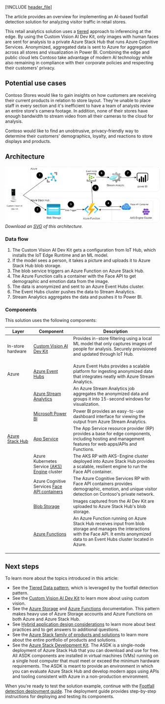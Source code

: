 [!INCLUDE [header_file](../../../includes/sol-idea-header.md)]

The article provides an overview for implementing an AI-based footfall detection solution for analyzing visitor traffic in retail stores.

This retail analytics solution uses a [tiered](https://docs.microsoft.com/hybrid/app-solutions/pattern-tiered-data-analytics) approach to inferencing at the edge. By using the Custom Vision AI Dev Kit, only images with human faces are sent for analysis to a private Azure Stack Hub that runs Azure Cognitive Services. Anonymized, aggregated data is sent to Azure for aggregation across all stores and visualization in Power BI. Combining the edge and public cloud lets Contoso take advantage of modern AI technology while also remaining in compliance with their corporate policies and respecting their customers' privacy.

## Potential use cases

Contoso Stores would like to gain insights on how customers are receiving their current products in relation to store layout. They're unable to place staff in every section and it's inefficient to have a team of analysts review an entire store's camera footage. In addition, none of their stores have enough bandwidth to stream video from all their cameras to the cloud for analysis.

Contoso would like to find an unobtrusive, privacy-friendly way to determine their customers' demographics, loyalty, and reactions to store displays and products.

## Architecture

![Architecture diagram](../media/hybrid-footfall-detection-pattern.png)  
_Download an [SVG](../media/hybrid-footfall-detection-pattern.svg) of this architecture._

### Data flow

1. The Custom Vision AI Dev Kit gets a configuration from IoT Hub, which installs the IoT Edge Runtime and an ML model.
2. If the model sees a person, it takes a picture and uploads it to Azure Stack Hub blob storage.
3. The blob service triggers an Azure Function on Azure Stack Hub.
4. The Azure Function calls a container with the Face API to get demographic and emotion data from the image.
5. The data is anonymized and sent to an Azure Event Hubs cluster.
6. The Event Hubs cluster pushes the data to Stream Analytics.
7. Stream Analytics aggregates the data and pushes it to Power BI.

### Components

This solution uses the following components:

| Layer                                                                                   | Component                                                                                                                               | Description                                                                                                                                                                                               |
| --------------------------------------------------------------------------------------- | --------------------------------------------------------------------------------------------------------------------------------------- | --------------------------------------------------------------------------------------------------------------------------------------------------------------------------------------------------------- |
| In-store hardware                                                                       | [Custom Vision AI Dev Kit](https://azure.github.io/Vision-AI-DevKit-Pages/)                                                             | Provides in-store filtering using a local ML model that only captures images of people for analysis. Securely provisioned and updated through IoT Hub.<br><br>                                            |
| Azure                                                                                   | [Azure Event Hubs](https://docs.microsoft.com/azure/event-hubs/)                                                                        | Azure Event Hubs provides a scalable platform for ingesting anonymized data that integrates neatly with Azure Stream Analytics.                                                                           |
|                                                                                         | [Azure Stream Analytics](https://docs.microsoft.com/azure/stream-analytics/)                                                            | An Azure Stream Analytics job aggregates the anonymized data and groups it into 15-second windows for visualization.                                                                                      |
|                                                                                         | [Microsoft Power BI](https://powerbi.microsoft.com/)                                                                                    | Power BI provides an easy-to-use dashboard interface for viewing the output from Azure Stream Analytics.                                                                                                  |
| [Azure Stack Hub](https://docs.microsoft.com/azure-stack/operator/azure-stack-overview) | [App Service](/azure-stack/operator/azure-stack-app-service-overview)                                                                   | The App Service resource provider (RP) provides a base for edge components, including hosting and management features for web apps/APIs and Functions.                                                    |
|                                                                                         | Azure Kubernetes Service [(AKS) Engine](https://github.com/Azure/aks-engine) cluster                                                    | The AKS RP with AKS-Engine cluster deployed into Azure Stack Hub provides a scalable, resilient engine to run the Face API container.                                                                     |
|                                                                                         | Azure Cognitive Services [Face API containers](https://docs.microsoft.com/azure/cognitive-services/face/face-how-to-install-containers) | The Azure Cognitive Services RP with Face API containers provides demographic, emotion, and unique visitor detection on Contoso's private network.                                                        |
|                                                                                         | [Blob Storage](https://docs.microsoft.com/azure-stack/user/azure-stack-storage-overview)                                                | Images captured from the AI Dev Kit are uploaded to Azure Stack Hub's blob storage.                                                                                                                       |
|                                                                                         | [Azure Functions](https://docs.microsoft.com/azure-stack/operator/azure-stack-app-service-overview)                                     | An Azure Function running on Azure Stack Hub receives input from blob storage and manages the interactions with the Face API. It emits anonymized data to an Event Hubs cluster located in Azure.<br><br> |

## Next steps

To learn more about the topics introduced in this article:

- See the [Tiered Data pattern](https://docs.microsoft.com/hybrid/app-solutions/pattern-tiered-data-analytics), which is leveraged by the footfall detection pattern.
- See the [Custom Vision AI Dev Kit](https://azure.github.io/Vision-AI-DevKit-Pages/) to learn more about using custom vision.
- See the [Azure Storage](https://docs.microsoft.com/azure/storage/) and [Azure Functions](https://docs.microsoft.com/azure/azure-functions/) documentation. This pattern makes heavy use of Azure Storage accounts and Azure Functions on both Azure and Azure Stack Hub.
- See [Hybrid application design considerations](https://docs.microsoft.com/hybrid/app-solutions/overview-app-design-considerations) to learn more about best practices and to get answers to additional questions.
- See the [Azure Stack family of products and solutions](https://docs.microsoft.com/azure-stack) to learn more about the entire portfolio of products and solutions.
- See the [Azure Stack Development Kit](https://docs.microsoft.com/azure-stack/asdk). The ASDK is a single-node deployment of Azure Stack Hub that you can download and use for free. All ASDK components are installed in virtual machines (VMs) running on a single host computer that must meet or exceed the minimum hardware requirements. The ASDK is meant to provide an environment in which you can evaluate Azure Stack Hub and develop modern apps using APIs and tooling consistent with Azure in a non-production environment.

When you're ready to test the solution example, continue with the [Footfall detection deployment guide](/azure/architecture/hybrid/deployments/solution-deployment-guide-retail-footfall-detection). The deployment guide provides step-by-step instructions for deploying and testing its components.